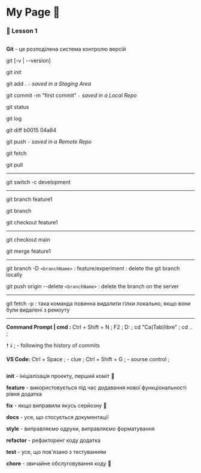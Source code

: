 # My Page :bookmark:

### :green_heart: Lesson 1

```

```

**Git** - це розподілена система контролю версій

git [-v | --version]

git init

git add . _`-` saved in a Staging Area_

git commit -m "first commit" _`-` saved in a Local Repo_

git status

git log

git diff b0015 04a84

git push _`-` saved in a Remote Repo_

git fetch

git pull

---

git switch -c development

---

git branch feature1

git branch

git checkout feature1

---

git checkout main

git merge feature1

---

git branch -D `<branchName>` : feature/experiment : delete the git branch locally

git push origin --delete `<branchName>` : delete the branch on the server

---

git fetch -p : така команда повинна видалити гілки локально, якщо вони були видалені з ремоуту

---

**Command Prompt | cmd :** Ctrl + Shift + N ; F2 ; D: ; cd "Ca(Tab)libre" ; cd .. ;

🠕 🠗 ; - following the history of commits

**VS Code:** Ctrl + Space ; - clue ; Ctrl + Shift + G ; - sourse control ;

```

```

**init** - ініціалізація проекту, перший коміт :seedling:

**feature** - використовується під час додавання нової функціональності рівня додатка

**fix** - якщо виправили якусь серйозну :bug:

**docs** - усе, що стосується документації

**style** - виправляємо одруки, виправляємо форматування

**refactor** - рефакторинг коду додатка

**test** - усе, що пов'язано з тестуванням

**chore** - звичайне обслуговування коду :money_with_wings:

```

```
